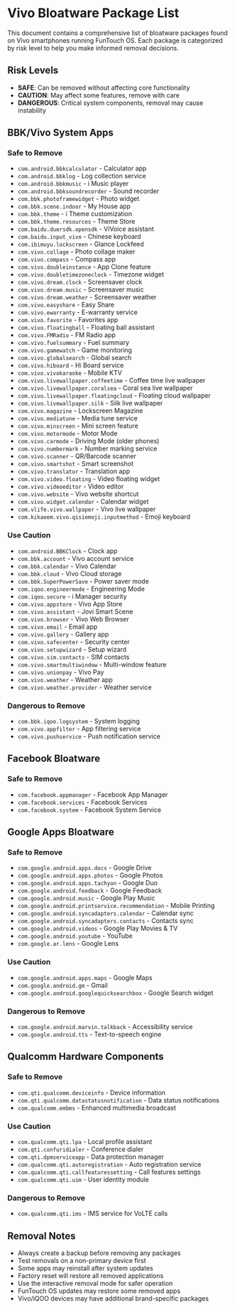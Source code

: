 # Vivo Bloatware Package List

This document contains a comprehensive list of bloatware packages found on Vivo smartphones running FunTouch OS. Each package is categorized by risk level to help you make informed removal decisions.

## Risk Levels
- **SAFE**: Can be removed without affecting core functionality
- **CAUTION**: May affect some features, remove with care
- **DANGEROUS**: Critical system components, removal may cause instability

## BBK/Vivo System Apps

### Safe to Remove
- `com.android.bbkcalculator` - Calculator app
- `com.android.bbklog` - Log collection service
- `com.android.bbkmusic` - i Music player
- `com.android.bbksoundrecorder` - Sound recorder
- `com.bbk.photoframewidget` - Photo widget
- `com.bbk.scene.indoor` - My House app
- `com.bbk.theme` - i Theme customization
- `com.bbk.theme.resources` - Theme Store
- `com.baidu.duersdk.opensdk` - ViVoice assistant
- `com.baidu.input_vivo` - Chinese keyboard
- `com.ibimuyu.lockscreen` - Glance Lockfeed
- `com.vivo.collage` - Photo collage maker
- `com.vivo.compass` - Compass app
- `com.vivo.doubleinstance` - App Clone feature
- `com.vivo.doubletimezoneclock` - Timezone widget
- `com.vivo.dream.clock` - Screensaver clock
- `com.vivo.dream.music` - Screensaver music
- `com.vivo.dream.weather` - Screensaver weather
- `com.vivo.easyshare` - Easy Share
- `com.vivo.ewarranty` - E-warranty service
- `com.vivo.favorite` - Favorites app
- `com.vivo.floatingball` - Floating ball assistant
- `com.vivo.FMRadio` - FM Radio app
- `com.vivo.fuelsummary` - Fuel summary
- `com.vivo.gamewatch` - Game monitoring
- `com.vivo.globalsearch` - Global search
- `com.vivo.hiboard` - Hi Board service
- `com.vivo.vivokaraoke` - Mobile KTV
- `com.vivo.livewallpaper.coffeetime` - Coffee time live wallpaper
- `com.vivo.livewallpaper.coralsea` - Coral sea live wallpaper
- `com.vivo.livewallpaper.floatingcloud` - Floating cloud wallpaper
- `com.vivo.livewallpaper.silk` - Silk live wallpaper
- `com.vivo.magazine` - Lockscreen Magazine
- `com.vivo.mediatune` - Media tune service
- `com.vivo.minscreen` - Mini screen feature
- `com.vivo.motormode` - Motor Mode
- `com.vivo.carmode` - Driving Mode (older phones)
- `com.vivo.numbermark` - Number marking service
- `com.vivo.scanner` - QR/Barcode scanner
- `com.vivo.smartshot` - Smart screenshot
- `com.vivo.translator` - Translation app
- `com.vivo.video.floating` - Video floating widget
- `com.vivo.videoeditor` - Video editor
- `com.vivo.website` - Vivo website shortcut
- `com.vivo.widget.calendar` - Calendar widget
- `com.vlife.vivo.wallpaper` - Vivo live wallpaper
- `com.kikaoem.vivo.qisiemoji.inputmethod` - Emoji keyboard

### Use Caution
- `com.android.BBKClock` - Clock app
- `com.bbk.account` - Vivo account service
- `com.bbk.calendar` - Vivo Calendar
- `com.bbk.cloud` - Vivo Cloud storage
- `com.bbk.SuperPowerSave` - Power saver mode
- `com.iqoo.engineermode` - Engineering Mode
- `com.iqoo.secure` - i Manager security
- `com.vivo.appstore` - Vivo App Store
- `com.vivo.assistant` - Jovi Smart Scene
- `com.vivo.browser` - Vivo Web Browser
- `com.vivo.email` - Email app
- `com.vivo.gallery` - Gallery app
- `com.vivo.safecenter` - Security center
- `com.vivo.setupwizard` - Setup wizard
- `com.vivo.sim.contacts` - SIM contacts
- `com.vivo.smartmultiwindow` - Multi-window feature
- `com.vivo.unionpay` - Vivo Pay
- `com.vivo.weather` - Weather app
- `com.vivo.weather.provider` - Weather service

### Dangerous to Remove
- `com.bbk.iqoo.logsystem` - System logging
- `com.vivo.appfilter` - App filtering service
- `com.vivo.pushservice` - Push notification service

## Facebook Bloatware

### Safe to Remove
- `com.facebook.appmanager` - Facebook App Manager
- `com.facebook.services` - Facebook Services
- `com.facebook.system` - Facebook System Service

## Google Apps Bloatware

### Safe to Remove
- `com.google.android.apps.docs` - Google Drive
- `com.google.android.apps.photos` - Google Photos
- `com.google.android.apps.tachyon` - Google Duo
- `com.google.android.feedback` - Google Feedback
- `com.google.android.music` - Google Play Music
- `com.google.android.printservice.recommendation` - Mobile Printing
- `com.google.android.syncadapters.calendar` - Calendar sync
- `com.google.android.syncadapters.contacts` - Contacts sync
- `com.google.android.videos` - Google Play Movies & TV
- `com.google.android.youtube` - YouTube
- `com.google.ar.lens` - Google Lens

### Use Caution
- `com.google.android.apps.maps` - Google Maps
- `com.google.android.gm` - Gmail
- `com.google.android.googlequicksearchbox` - Google Search widget

### Dangerous to Remove
- `com.google.android.marvin.talkback` - Accessibility service
- `com.google.android.tts` - Text-to-speech engine

## Qualcomm Hardware Components

### Safe to Remove
- `com.qti.qualcomm.deviceinfo` - Device information
- `com.qti.qualcomm.datastatusnotification` - Data status notifications
- `com.qualcomm.embms` - Enhanced multimedia broadcast

### Use Caution
- `com.qualcomm.qti.lpa` - Local profile assistant
- `com.qti.confuridialer` - Conference dialer
- `com.qti.dpmserviceapp` - Data protection manager
- `com.qualcomm.qti.autoregistration` - Auto registration service
- `com.qualcomm.qti.callfeaturessetting` - Call features settings
- `com.qualcomm.qti.uim` - User identity module

### Dangerous to Remove
- `com.qualcomm.qti.ims` - IMS service for VoLTE calls

## Removal Notes

- Always create a backup before removing any packages
- Test removals on a non-primary device first
- Some apps may reinstall after system updates
- Factory reset will restore all removed applications
- Use the interactive removal mode for safer operation
- FunTouch OS updates may restore some removed apps
- Vivo/iQOO devices may have additional brand-specific packages

